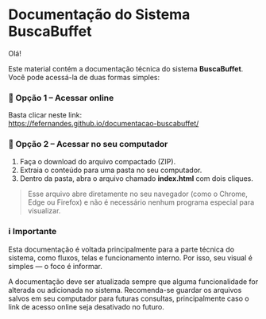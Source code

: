 # Documentação do Sistema BuscaBuffet

Olá!

Este material contém a documentação técnica do sistema **BuscaBuffet**. Você pode acessá-la de duas formas simples:

### 🔗 Opção 1 – Acessar online
Basta clicar neste link:  
https://fefernandes.github.io/documentacao-buscabuffet/

### 💾 Opção 2 – Acessar no seu computador
1. Faça o download do arquivo compactado (ZIP).
2. Extraia o conteúdo para uma pasta no seu computador.
3. Dentro da pasta, abra o arquivo chamado **index.html** com dois cliques.

> Esse arquivo abre diretamente no seu navegador (como o Chrome, Edge ou Firefox) e não é necessário nenhum programa especial para visualizar.

### ℹ️ Importante
Esta documentação é voltada principalmente para a parte técnica do sistema, como fluxos, telas e funcionamento interno. Por isso, seu visual é simples — o foco é informar.

A documentação deve ser atualizada sempre que alguma funcionalidade for alterada ou adicionada no sistema. Recomenda-se guardar os arquivos salvos em seu computador para futuras consultas, principalmente caso o link de acesso online seja desativado no futuro.
